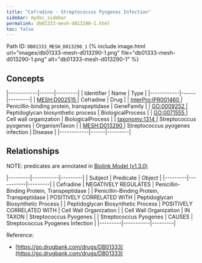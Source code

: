 ```yaml
---
title: "Cefradine - Streptococcus Pyogenes Infection"
sidebar: mydoc_sidebar
permalink: db01333-mesh-d013290-1.html
toc: false 
---
```



Path ID: `DB01333_MESH_D013290_1`
{% include image.html url="images/db01333-mesh-d013290-1.png" file="db01333-mesh-d013290-1.png" alt="db01333-mesh-d013290-1" %}

## Concepts

|------------|------|---------|
| Identifier | Name | Type    |
|------------|------|---------|
| <a href="https://identifiers.org/MESH:D002515">MESH:D002515 </a> | Cefradine | Drug |
| <a href="https://identifiers.org/InterPro:IPR001460">InterPro:IPR001460 </a> | Penicillin-binding protein, transpeptidase | GeneFamily |
| <a href="https://identifiers.org/GO:0009252">GO:0009252 </a> | Peptidoglycan biosynthetic process | BiologicalProcess |
| <a href="https://identifiers.org/GO:0071555">GO:0071555 </a> | Cell wall organization | BiologicalProcess |
| <a href="https://identifiers.org/taxonomy:1314">taxonomy:1314 </a> | Streptococcus pyogenes | OrganismTaxon |
| <a href="https://identifiers.org/MESH:D013290">MESH:D013290 </a> | Streptococcus pyogenes infection | Disease |
|------------|------|---------|

## Relationships


NOTE: predicates are annotated in <a href="https://github.com/biolink/biolink-model/releases/tag/v1.3.0">Biolink Model (v1.3.0)</a>

|---------|-----------|---------|
| Subject | Predicate | Object  |
|---------|-----------|---------|
| Cefradine | NEGATIVELY REGULATES | Penicillin-Binding Protein, Transpeptidase |
| Penicillin-Binding Protein, Transpeptidase | POSITIVELY CORRELATED WITH | Peptidoglycan Biosynthetic Process |
| Peptidoglycan Biosynthetic Process | POSITIVELY CORRELATED WITH | Cell Wall Organization |
| Cell Wall Organization | IN TAXON | Streptococcus Pyogenes |
| Streptococcus Pyogenes | CAUSES | Streptococcus Pyogenes Infection |
|---------|-----------|---------|

Reference: 
  - [https://go.drugbank.com/drugs/DB01333](https://go.drugbank.com/drugs/DB01333)
